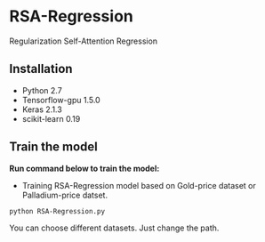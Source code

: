 # RSA-Regression
Regularization Self-Attention Regression

## Installation
- Python 2.7   
- Tensorflow-gpu 1.5.0  
- Keras 2.1.3
- scikit-learn 0.19

## Train the model
**Run command below to train the model:**
- Training RSA-Regression model based on Gold-price dataset or Palladium-price datset.
```
python RSA-Regression.py
```
You can choose different datasets. Just change the path.
